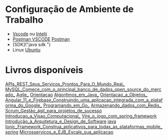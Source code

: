 # Configuração de Ambiente de Trabalho

- [Vscode]("https://code.visualstudio.com/download") ou [Intelij]("https://www.jetbrains.com/idea/download/") 
- [Postman VSCODE]("https://marketplace.visualstudio.com/items?itemName=Postman.postman-for-vscode") [Postman]("https://www.postman.com/downloads/")
- [SDK]("java sdk ") 
- Linux [Ubuntu]("")


# Livros disponíveis

[APIs_REST_Seus_Servicos_Prontos_Para_O_Mundo_Real_]("APIs_REST_Seus_Servicos_Prontos_Para_O_Mundo_Real_-_Casa_do_Codigo.pdf")
[MySQL_Comece_com_o_principal_banco_de_dados_open_source_do_mercado_]("MySQL_Comece_com_o_principal_banco_de_dados_open_source_do_mercado_-_Casa_do_Codigo.pdf")
[Agile_]("Agile_-_Desenvolvimento_de_software_com_entregas_frequentes_e_foco_no_valor_de_negócio.pdf")
[Orientacao]("Orientacao-a-objetos-e-solid-para-ninjas-projetando-classes-flexiveis.pdf")
[Algoritmos_em_Java_]("Algoritmos_em_Java_-_Busca_ordenacao_e_analise_-_Casa_do_Codigo.pdf")
[Orientacao_a_Objetos_]("Orientacao_a_Objetos_-_Aprenda_seus_conceitos_e_suas_aplicabilidades_de_forma_efetiva_-_Casa_do_Codigo.pdf")
[Angular_11_e_Firebase_Construindo_uma_aplicacao_integrada_com_a_plataforma_do_Google_]("Angular_11_e_Firebase_Construindo_uma_aplicacao_integrada_com_a_plataforma_do_Google_-_Casa_do_Codigo.pdf")
[Programando_em_Go_]("Programando_em_Go_-_Crie_aplicações_com_a_linguagem_do_Google_-_Casa_do_Codigo.pdf")
[Armazenando_dados_com_Redis_]("Armazenando_dados_com_Redis_-_Casa_do_Codigo.pdf")
[Scrum_Gestão_ágil_para_projetos_de_sucesso]("Scrum_Gestão_ágil_para_projetos_de_sucesso.pdf")
[Introducao_a_Visao_Computacional_]("Introducao_a_Visao_Computacional_-_Uma_abordagem_pratica_com_Python_e_OpenCV_-_Casa_do_Codigo(1).pdf")
[Vire_o_jogo_com_spring_framework]("Vire_o_jogo_com_spring_framework.pdf")
[Introdução_à_Arquitetura_e_Design_de_Software]("Introdução_à_Arquitetura_e_Design_de_Software.pdf")
[java]("java-9-interativo-reativo-e-modularizado.pdf")
[Ionic_Framework_Construa_aplicativos_para_todas_as_plataformas_mobile_]("Ionic_Framework_Construa_aplicativos_para_todas_as_plataformas_mobile_-_Casa_do_Codigo.pdf")
[spring]("spring-boot-acelere-o-desenvolvimento-de-microsservicos.pdf")
[Microsservicos_e_EJB_Escale_sua_aplicacao]("Microsservicos_e_EJB_Escale_sua_aplicacao,_nao_a_complexidade_-_Casa_do_Codigo.pdf")